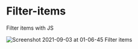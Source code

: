 # Filter-items
Filter items with JS

![Screenshot 2021-09-03 at 01-06-45 Filter items](https://user-images.githubusercontent.com/83688429/131912721-2cbd805c-d66f-47f2-b11e-3b7449ac2dcd.png)
